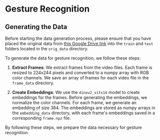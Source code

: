 # Gesture Recognition

## Generating the Data

Before starting the data generation process, please ensure that you have placed the original data from [this Google Drive link](https://drive.google.com/drive/folders/13KHZpweTE1vRGAMF7wqMDE35kDw40Uym) into the `train` and `test` folders located in the `orig_data` directory.

To generate the data for gesture recognition, we follow these steps:

1. **Extract Frames**: We extract frames from the video files. Each frame is resized to 224x244 pixels and converted to a numpy array with RGB color channels. We save an array of frames for each video file in the `frame_data` directory.

2. **Create Embeddings**: We use the `dinov2_vits14` model to create embeddings for the frames. Before generating the embeddings, we normalize the color channels. For each frame, we generate an embedding of size 384. The embeddings are stored as numpy arrays in the `embedding_data` directory, with each frame's embeddings saved in a corresponding `frame.npz` file.

By following these steps, we prepare the data necessary for gesture recognition.
